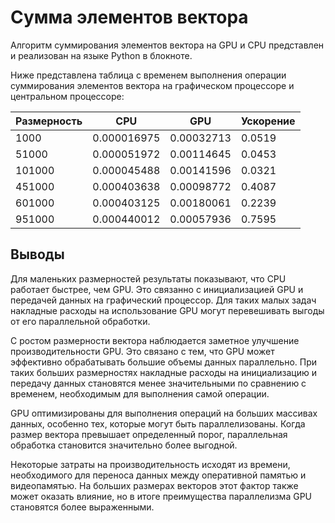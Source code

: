 # Сумма элементов вектора

Алгоритм суммирования элементов вектора на GPU и CPU представлен и реализован на языке Python в блокноте.

Ниже представлена таблица с временем выполнения операции суммирования элементов вектора на графическом процессоре и центральном процессоре:

| Размерность | CPU             | GPU          | Ускорение|
| ----------- | --------------- | ------------ | -------|
| 1000        | 0.000016975     | 0.00032713   | 0.0519 |
| 51000       | 0.000051972     | 0.00114645   | 0.0453 |
| 101000      | 0.000045488     | 0.00141596   | 0.0321 |
| 451000      | 0.000403638     | 0.00098772   | 0.4087 |
| 601000      | 0.000403125     | 0.00180061   | 0.2239 |
| 951000      | 0.000440012     | 0.00057936   | 0.7595 |

## Выводы

Для маленьких размерностей результаты показывают, что CPU работает быстрее, чем GPU. Это связанно с инициализацией GPU и передачей данных на графический процессор. Для таких малых задач накладные расходы на использование GPU могут перевешивать выгоды от его параллельной обработки.

С ростом размерности вектора наблюдается заметное улучшение производительности GPU. Это связано с тем, что GPU может эффективно обрабатывать большие объемы данных параллельно. При таких больших размерностях накладные расходы на инициализацию и передачу данных становятся менее значительными по сравнению с временем, необходимым для выполнения самой операции.

GPU оптимизированы для выполнения операций на больших массивах данных, особенно тех, которые могут быть параллелизованы. Когда размер вектора превышает определенный порог, параллельная обработка становится значительно более выгодной.

Некоторые затраты на производительность исходят из времени, необходимого для переноса данных между оперативной памятью и видеопамятью. На больших размерах векторов этот фактор также может оказать влияние, но в итоге преимущества параллелизма GPU становятся более выраженными.

